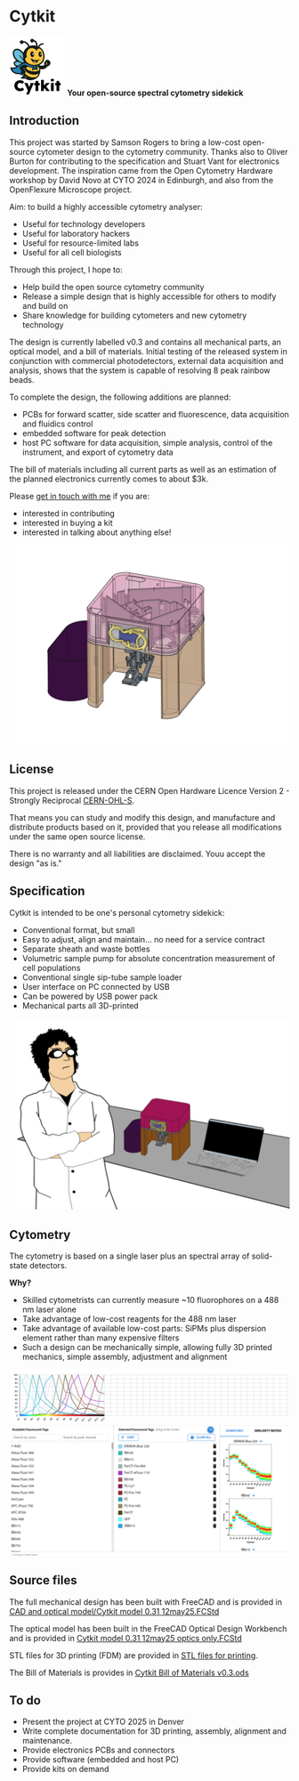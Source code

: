 # Cytkit
![Cytkit mascot](https://github.com/salmansamson/cytkit/blob/main/Presentation%20materials/cytkit_logo_bee_thumb.png?raw=true)
__Your open-source spectral cytometry sidekick__ 

## Introduction
This project was started by Samson Rogers to bring a low-cost open-source cytometer design to the cytometry community. Thanks also to Oliver Burton for contributing to the specification and Stuart Vant for electronics development. The inspiration came from the Open Cytometry Hardware workshop by David Novo at CYTO 2024 in Edinburgh, and also from the OpenFlexure Microscope project.

Aim: to build a highly accessible cytometry analyser:
- Useful for technology developers 
- Useful for laboratory hackers
- Useful for resource-limited labs
- Useful for all cell biologists

Through this project, I hope to: 
- Help build the open source cytometry community
- Release a simple design that is highly accessible for others to modify and build on
- Share knowledge for building cytometers and new cytometry technology

The design is currently labelled v0.3 and contains all mechanical parts, an optical model, and a bill of materials. Initial testing of the released system in conjunction with commercial photodetectors, external data acquisition and analysis, shows that the system is capable of resolving 8 peak rainbow beads. 

To complete the design, the following additions are planned:
- PCBs for forward scatter, side scatter and fluorescence, data acquisition and fluidics control
- embedded software for peak detection
- host PC software for data acquisition, simple analysis, control of the instrument, and export of cytometry data

The bill of materials including all current parts as well as an estimation of the planned electronics currently comes to about $3k. 

Please [get in touch with me](https://www.linkedin.com/in/salmanrogers/) if you are:
- interested in contributing
- interested in buying a kit
- interested in talking about anything else!

![Cytkit CAD render](/Presentation%20materials/cytkit%200.3%20transparent.png)

## License
This project is released under the CERN Open Hardware Licence Version 2 - Strongly Reciprocal [CERN-OHL-S](https://opensource.org/license/cern-ohl-s). 

That means you can study and modify this design, and manufacture and distribute products based on it, provided that you release all modifications under the same open source license. 

There is no warranty and all liabilities are disclaimed. Youu accept the design "as is."

## Specification
Cytkit is intended to be one's personal cytometry sidekick:
- Conventional format, but small
- Easy to adjust, align and maintain... no need for a service contract
- Separate sheath and waste bottles
- Volumetric sample pump for absolute concentration measurement of cell populations
- Conventional single sip-tube sample loader 
- User interface on PC connected by USB
- Can be powered by USB power pack
- Mechanical parts all 3D-printed

![Cytkit bench scene with scientist](/Presentation%20materials/cytkit%20on%20bench%20scene.png)

## Cytometry
The cytometry is based on a single laser plus an spectral array of solid-state detectors.

__Why?__

- Skilled cytometrists can currently measure ~10 fluorophores on a 488 nm laser alone
- Take advantage of low-cost reagents for the 488 nm laser
- Take advantage of available low-cost parts: SiPMs plus dispersion element rather than many expensive filters
- Such a design can be mechanically simple, allowing fully 3D printed mechanics, simple assembly, adjustment and alignment

![Cytkit cytometry spec](/Presentation%20materials/Burton%2010-colours%20on%20488.png)

## Source files
The full mechanical design has been built with FreeCAD and is provided in [CAD and optical model/Cytkit model 0.31 12may25.FCStd](/CAD%20and%20optical%20model/Cytkit%20model%200.31%2012may25.FCStd)

The optical model has been built in the FreeCAD Optical Design Workbench and is provided in [Cytkit model 0.31 12may25 optics only.FCStd](/CAD%20and%20optical%20model/Cytkit%20model%200.31%2012may25%20optics%20only.FCStd)

STL files for 3D printing (FDM) are provided in [STL files for printing](/STL%20files%20for%20printing).

The Bill of Materials is provides in [Cytkit Bill of Materials v0.3.ods](/Cytkit%20Bill%20of%20Materials%20v0.3.ods)

## To do
- Present the project at CYTO 2025 in Denver
- Write complete documentation for 3D printing, assembly, alignment and maintenance.
- Provide electronics PCBs and connectors
- Provide software (embedded and host PC)
- Provide kits on demand

